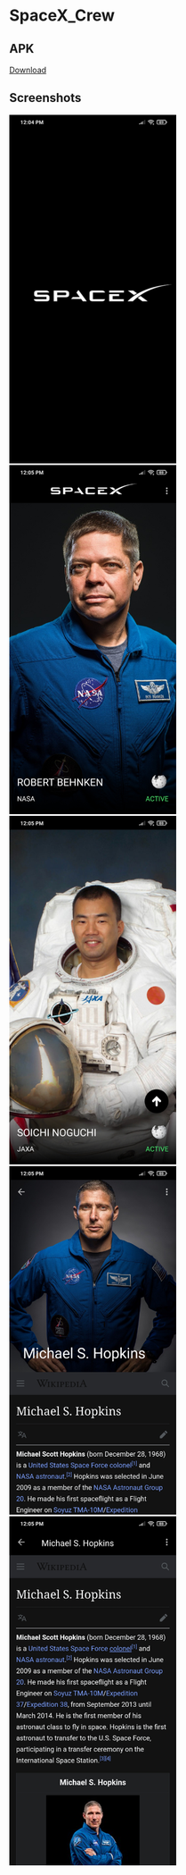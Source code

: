 # SpaceX_Crew
## APK
<a i="raw-url" href="https://raw.githubusercontent.com/Dhruv-Kapoor/SpaceX_Crew/master/apk/SpaceXCrew.apk">Download</a>
## Screenshots
<img src="https://github.com/Dhruv-Kapoor/SpaceX_Crew/blob/master/screenshots/screenshot1.jpg" width=300>  <img src="https://github.com/Dhruv-Kapoor/SpaceX_Crew/blob/master/screenshots/screenshot2.jpg" width=300>  
<img src="https://github.com/Dhruv-Kapoor/SpaceX_Crew/blob/master/screenshots/screenshot3.jpg" width=300>  <img src="https://github.com/Dhruv-Kapoor/SpaceX_Crew/blob/master/screenshots/screenshot4.jpg" width=300>
<img src="https://github.com/Dhruv-Kapoor/SpaceX_Crew/blob/master/screenshots/screenshot5.jpg" width=300>



